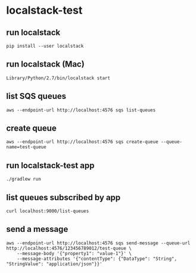 # localstack-test

## run localstack
```
pip install --user localstack
```

## run localstack (Mac)
```
Library/Python/2.7/bin/localstack start
```

## list SQS queues
```
aws --endpoint-url http://localhost:4576 sqs list-queues
```

## create queue
```
aws --endpoint-url http://localhost:4576 sqs create-queue --queue-name=test-queue
```

## run localstack-test app
```
./gradlew run
```

## list queues subscribed by app
```
curl localhost:9000/list-queues
```

## send a message
```
aws --endpoint-url http://localhost:4576 sqs send-message --queue-url http://localhost:4576/123456789012/test-queue \
    --message-body '{"property1": "value-1"}' \
    --message-attributes '{"contentType": {"DataType": "String", "StringValue": "application/json"}}'
```
